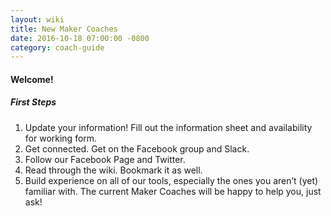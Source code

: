 ```yaml
---
layout: wiki
title: New Maker Coaches
date: 2016-10-18 07:00:00 -0800
category: coach-guide
---
```


#### Welcome!

##### First Steps

1. Update your information! Fill out the information sheet and availability for
working form.
2. Get connected. Get on the Facebook group and Slack.
3. Follow our Facebook Page and Twitter.
4. Read through the wiki. Bookmark it as well.
5. Build experience on all of our tools, especially the ones you aren’t (yet)
familiar with. The current Maker Coaches will be happy to help you, just ask! 
